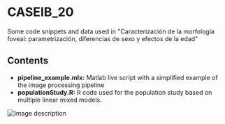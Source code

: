 # CASEIB_20

Some code snippets and data used in "Caracterización de la morfología foveal: parametrización, diferencias de sexo y efectos de la edad"

## Contents
- **pipeline_example.mlx:** Matlab live script with a simplified example of the image processing pipeline
- **populationStudy.R:** R code used for the population study based on multiple linear mixed models.


![Image description](Figures/pipeline.png)

